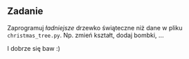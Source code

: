 ## Zadanie

Zaprogramuj *ładniejsze* drzewko świąteczne niż dane w pliku `christmas_tree.py`.
Np. zmień kształt, dodaj bombki, ...

I dobrze się baw :)
